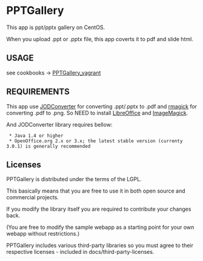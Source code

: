 PPTGallery
==========

This app is ppt/pptx gallery on CentOS.

When you upload .ppt or .pptx file, this app coverts it to pdf and slide html.


USAGE
-----

see cookbooks -> [PPTGallery_vagrant](http://github.com/kaakaa/PPTGallery_vagrant.git "PPTGallery_vagrant")

REQUIREMENTS
------------

This app use [JODConverter](http://www.artofsolving.com/opensource/jodconverter "JODConverter") for converting .ppt/.pptx to .pdf and [rmagick](https://github.com/rmagick/rmagick "rmagick") for converting .pdf to .png.
So NEED to install [LibreOffice](http://www.libreoffice.org/ "LibreOffice") and [ImageMagick](http://www.imagemagick.org/script/index.php "ImageMagick").

And JODConverter library requires bellow:
```
 * Java 1.4 or higher
 * OpenOffice.org 2.x or 3.x; the latest stable version (currenty 3.0.1) is generally recommended
```



Licenses
--------

PPTGallery is distributed under the terms of the LGPL.

This basically means that you are free to use it in both open source
and commercial projects.

If you modify the library itself you are required to contribute
your changes back.

(You are free to modify the sample webapp as a starting point for your
own webapp without restrictions.)

PPTGallery includes various third-party libraries so you must
agree to their respective licenses - included in docs/third-party-licenses.
